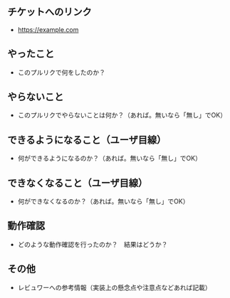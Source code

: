 ## チケットへのリンク

* https://example.com

## やったこと

* このプルリクで何をしたのか？

## やらないこと

* このプルリクでやらないことは何か？（あれば。無いなら「無し」でOK）

## できるようになること（ユーザ目線）

* 何ができるようになるのか？（あれば。無いなら「無し」でOK）

## できなくなること（ユーザ目線）

* 何ができなくなるのか？（あれば。無いなら「無し」でOK）

## 動作確認

* どのような動作確認を行ったのか？　結果はどうか？

## その他

* レビュワーへの参考情報（実装上の懸念点や注意点などあれば記載）

